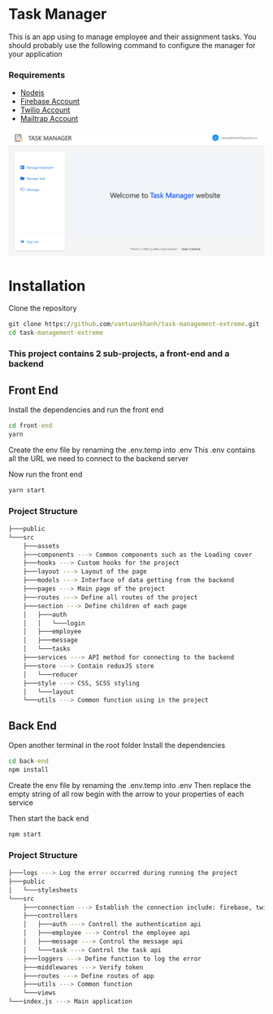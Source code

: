 # Task Manager

This is an app using to manage employee and their assignment tasks. You should probably use the following command to configure the manager for your application

### Requirements

- [Nodejs](https://nodejs.org/en/download)
- [Firebase Account](https://firebase.google.com/docs)
- [Twilio Account](https://www.twilio.com/docs)
- [Mailtrap Account](https://mailtrap.io/)

![home page](./image/app.png)

# Installation

Clone the repository

```cmd
git clone https://github.com/vantuankhanh/task-management-extreme.git
cd task-management-extreme
```

### This project contains 2 sub-projects, a front-end and a backend

## Front End

Install the dependencies and run the front end

```cmd
cd front-end
yarn
```

Create the env file by renaming the .env.temp into .env
This .env contains all the URL we need to connect to the backend server

Now run the front end

```cmd
yarn start
```

### Project Structure

```bash
├───public
└───src
    ├───assets
    ├───components ---> Common components such as the Loading cover
    ├───hooks ---> Custom hooks for the project
    ├───layout ---> Layout of the page
    ├───models ---> Interface of data getting from the backend
    ├───pages ---> Main page of the project
    ├───routes ---> Define all routes of the project
    ├───section ---> Define children of each page
    │   ├───auth
    │   │   └───login
    │   ├───employee
    │   ├───message
    │   └───tasks
    ├───services ---> API method for connecting to the backend
    ├───store ---> Contain reduxJS store
    │   └───reducer
    ├───style ---> CSS, SCSS styling
    │   └───layout
    └───utils ---> Common function using in the project
```

## Back End

Open another terminal in the root folder
Install the dependencies

```cmd
cd back-end
npm install
```

Create the env file by renaming the .env.temp into .env
Then replace the empty string of all row begin with the arrow to your properties of each service

Then start the back end

```cmd
npm start
```

### Project Structure

```bash
├───logs ---> Log the error occurred during running the project
├───public
│   └───stylesheets
└───src
    ├───connection ---> Establish the connection include: firebase, twilio, mailtrap
    ├───controllers
    │   ├───auth ---> Controll the authentication api
    │   ├───employee ---> Control the employee api
    │   ├───message ---> Control the message api
    │   └───task ---> Control the task api
    ├───loggers ---> Define function to log the error
    ├───middlewares ---> Verify token
    ├───routes ---> Define routes of app
    ├───utils ---> Common function
    └───views
└───index.js ---> Main application
```
